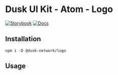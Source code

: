 # Dusk UI Kit - Atom - Logo

[![Storybook](https://img.shields.io/badge/Storybook-Component_Playground-%23FF4785?style=flat&logo=storybook)](https://dusk-network.github.io/dusk-ui-kit/?path=/story/components-atoms-logo)
[![Docs](https://img.shields.io/badge/Documentation-%235E35CF?style=flat)](https://dusk-network.github.io/dusk-ui-kit/docs/components/atoms/logo)

## Installation

```
npm i -D @dusk-network/logo
```

## Usage

<!-- MARKDOWN-AUTO-DOCS:START (CODE:src=../../../examples/src/atoms/Logo_01.svelte) -->
<!-- MARKDOWN-AUTO-DOCS:END -->
